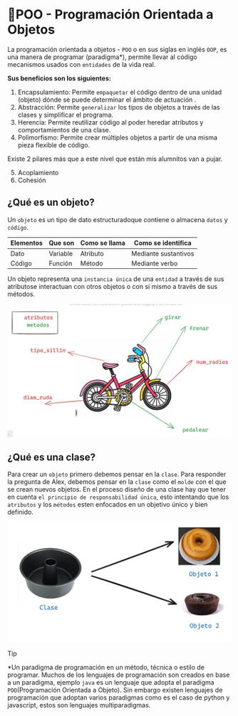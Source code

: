 # 🚌POO - Programación Orientada a Objetos
La programación orientada a objetos - `POO` o en sus siglas en inglés `OOP`, es una manera de programar (paradigma*), permite llevar al código mecanismos usados con `entidades` de la vida real.

**Sus beneficios son los siguientes:**
1. Encapsulamiento: Permite `empaquetar` el código dentro de una unidad (objeto) dónde se puede determinar el ámbito de actuación .
2. Abstracción: Permite `generalizar` los tipos de objetos a través de las clases y simplificar el programa.
3. Herencia: Permite reutilizar código al poder heredar atributos y comportamientos de una clase.
4. Polimorfismo: Permite crear múltiples objetos a partir de una misma pieza flexible de código.
   
Existe 2 pilares más que a este nivel que están mis alumnitos van a pujar.

5. Acoplamiento
6. Cohesión

## ¿Qué es un objeto?
Un `objeto` es un tipo de dato estructuradoque contiene o almacena `datos` y `código`. 

|Elementos|Que son  |Como se llama|Como se identifica  |
|---------|---------|-------------|--------------------|
|Dato     |Variable |Atributo     |Mediante sustantivos|
|Código   |Función  |Método       |Mediante verbo      |

Un objeto representa una `instancia única` de una `entidad` a través de sus atributose interactuan con otros objetos o con sí mismo a través de sus métodos.

![alt text](image.png)

## ¿Qué es una clase?
Para crear un `objeto` primero debemos pensar en la `clase`.
Para responder la pregunta de Alex, debemos pensar en la `clase` como el `molde` con el que se crean nuevos objetos.
En el proceso diseño de una clase hay que tener en cuenta `el principio de responsabilidad única`, esto intentando que los `atributos` y los `métodos` esten enfocados en un objetivo único y bien definido.

![alt text](image-1.png)

> [!TIP]
> *Un paradigma de programación en un método, técnica o estilo de programar. Muchos de los lenguajes de programación son creados en base a un paradigma, ejemplo `java` es un lenguaje que adopta el paradigma `POO`(Programación Orientada a Objeto). Sin embargo existen lenguajes de programación que adoptan varios paradigmas como es el caso de python y javascript, estos son lenguajes multiparadigmas.
> 